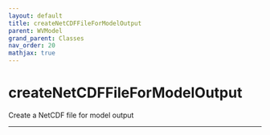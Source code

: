 ```yaml
---
layout: default
title: createNetCDFFileForModelOutput
parent: WVModel
grand_parent: Classes
nav_order: 20
mathjax: true
---
```


#  createNetCDFFileForModelOutput

Create a NetCDF file for model output


---

